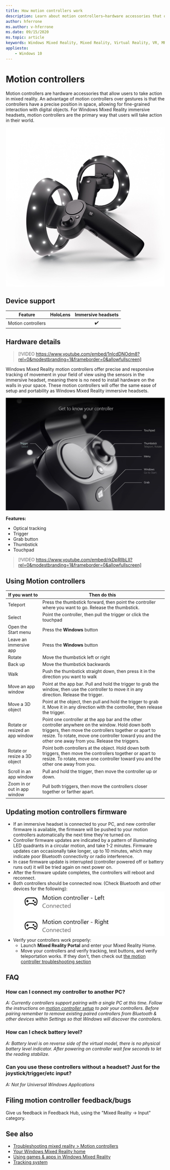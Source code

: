 ```yaml
---
title: How motion controllers work
description: Learn about motion controllers—hardware accessories that offer precise and responsive tracking of movement using the sensors in the immersive headset.
author: hferrone
ms.author: v-hferrone
ms.date: 09/15/2020
ms.topic: article
keywords: Windows Mixed Reality, Mixed Reality, Virtual Reality, VR, MR, controller, Motion controller
appliesto:
    - Windows 10
---
```



# Motion controllers

Motion controllers are hardware accessories that allow users to take action in mixed reality. An advantage of motion controllers over gestures is that the controllers have a precise position in space, allowing for fine-grained interaction with digital objects. For Windows Mixed Reality immersive headsets, motion controllers are the primary way that users will take action in their world.

![Windows Mixed Reality motion controllers](images/winmr-ck-1080x1080.jpg)

## Device support

| Feature            | HoloLens | Immersive headsets |
|--------------------|:--------:|:------------------:|
| Motion controllers |          | ✔️                 |

## Hardware details

>[!VIDEO https://www.youtube.com/embed/1nlcdDNOdm8?rel=0&modestbranding=1&frameborder=0&allowfullscreen]

Windows Mixed Reality motion controllers offer precise and responsive tracking of movement in your field of view using the sensors in the immersive headset, meaning there is no need to install hardware on the walls in your space. These motion controllers will offer the same ease of setup and portability as Windows Mixed Reality immersive headsets.

![Get to know your controller](images/controllerimage.png)

**Features:**

* Optical tracking
* Trigger
* Grab button
* Thumbstick
* Touchpad

>[!VIDEO https://www.youtube.com/embed/rkDpRllbLII?rel=0&modestbranding=1&frameborder=0&allowfullscreen]

## Using Motion controllers

|         If you want to          |                                                                                                                              Then do this                                                                                                                              |
|---------------------------------|------------------------------------------------------------------------------------------------------------------------------------------------------------------------------------------------------------------------------------------------------------------------|
|            Teleport             |                                                                                 Press the thumbstick forward, then point the controller where you want to go. Release the thumbstick.                                                                                  |
|             Select              |                                                                                                   Point the controller, then pull the trigger or click the touchpad                                                                                                    |
|       Open the Start menu       |                                                                                                                      Press the **Windows** button                                                                                                                      |
|     Leave an immersive app      |                                                                                                                      Press the **Windows** button                                                                                                                      |
|             Rotate              |                                                                                                                   Move the thumbstick left or right                                                                                                                    |
|             Back up             |                                                                                                                     Move the thumbstick backwards                                                                                                                      |
|              Walk               |                                                                                           Push the thumbstick straight down, then press it in the direction you want to walk                                                                                           |
|       Move an app window        |                                                             Point at the app bar. Pull and hold the trigger to grab the window, then use the controller to move it in any direction. Release the trigger.                                                              |
|        Move a 3D object         |                                                                Point at the object, then pull and hold the trigger to grab it. Move it in any direction with the controller, then release the trigger.                                                                 |
| Rotate or resized an app window | Point one controller at the app bar and the other controller anywhere on the window. Hold down both triggers, then move the controllers together or apart to resize.  To rotate, move one controller toward you and the other one away from you. Release the triggers. |
|  Rotate or resize a 3D object   |                                   Point both controllers at the object. Hold down both triggers, then move the controllers together or apart to resize.  To rotate, move one controller toward you and the other one away from you.                                    |
|     Scroll in an app window     |                                                                                                    Pull and hold the trigger, then move the controller up or down.                                                                                                     |
|  Zoom in or out in app window   |                                                                                            Pull both triggers, then move the controllers closer together or farther apart.                                                                                             |

## Updating motion controllers firmware

* If an immersive headset is connected to your PC, and new controller firmware is available, the firmware will be pushed to your motion controllers automatically the next time they're turned on.
* Controller firmware updates are indicated by a pattern of illuminating LED quadrants in a circular motion, and take 1-2 minutes. Firmware updates can occasionally take longer, up to 10 minutes, which may indicate poor Bluetooth connectivity or radio interference.
* In case firmware update is interrupted (controller powered off or battery runs out) it will be tried again on next power on.
* After the firmware update completes, the controllers will reboot and reconnect. 
* Both controllers should be connected now. (Check Bluetooth and other devices for the following): ![Controllers connected](images/cyk-connected.jpg)
* Verify your controllers work properly:
  * Launch **Mixed Reality Portal** and enter your Mixed Reality Home.
  * Move your controllers and verify tracking, test buttons, and verify teleportation works. If they don't, then check out [the motion controller troubleshooting section](motion-controller-problems.md)

## FAQ

### How can I connect my controller to another PC?

*A: Currently controllers support pairing with a single PC at this time. Follow the instructions on [motion controller setup](set-up-windows-mixed-reality.md#if-you-need-to-pair-your-motion-controllers-with-your-pc) to pair your controllers. Before pairing remember to remove existing paired controllers from Bluetooth & other devices within Settings so that Windows will discover the controllers.*

### How can I check battery level?

*A: Battery level is on reverse side of the virtual model, there is no physical battery level indicator. After powering on controller wait few seconds to let the reading stabilize.*

### Can you use these controllers without a headset? Just for the joystick/trigger/etc input?

*A: Not for Universal Windows Applications*

## Filing motion controller feedback/bugs

Give us feedback in Feedback Hub, using the "Mixed Reality -> Input" category.

## See also
* [Troubleshooting mixed reality > Motion controllers](motion-controller-problems.md)
* [Your Windows Mixed Reality home](your-mixed-reality-home.md)
* [Using games & apps in Windows Mixed Reality](using-games-and-apps-in-windows-mixed-reality.md)
* [Tracking system](tracking-system.md)
